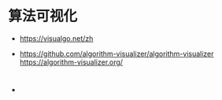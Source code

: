 # 算法可视化

* https://visualgo.net/zh

* https://github.com/algorithm-visualizer/algorithm-visualizer
https://algorithm-visualizer.org/

# 

* 